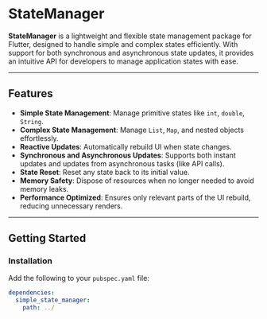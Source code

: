 # StateManager

**StateManager** is a lightweight and flexible state management package for Flutter, designed to handle simple and complex states efficiently. With support for both synchronous and asynchronous state updates, it provides an intuitive API for developers to manage application states with ease.

---

## Features

- **Simple State Management**: Manage primitive states like `int`, `double`, `String`.
- **Complex State Management**: Manage `List`, `Map`, and nested objects effortlessly.
- **Reactive Updates**: Automatically rebuild UI when state changes.
- **Synchronous and Asynchronous Updates**: Supports both instant updates and updates from asynchronous tasks (like API calls).
- **State Reset**: Reset any state back to its initial value.
- **Memory Safety**: Dispose of resources when no longer needed to avoid memory leaks.
- **Performance Optimized**: Ensures only relevant parts of the UI rebuild, reducing unnecessary renders.

---

## Getting Started

### **Installation**

Add the following to your `pubspec.yaml` file:

```yaml
dependencies:
  simple_state_manager:
    path: ../
```
